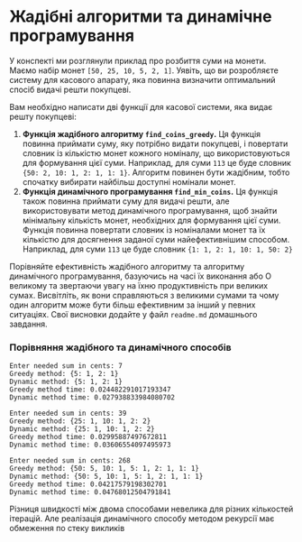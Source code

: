 # Жадібні алгоритми та динамічне програмування

У конспекті ми розглянули приклад про розбиття суми на монети. Маємо набір монет `[50, 25, 10, 5, 2, 1]`. Уявіть, що ви розробляєте систему для касового апарату, яка повинна визначити оптимальний спосіб видачі решти покупцеві.

Вам необхідно написати дві функції для касової системи, яка видає решту покупцеві:

1. **Функція жадібного алгоритму `find_coins_greedy`.** Ця функція повинна приймати суму, яку потрібно видати покупцеві, і повертати словник із кількістю монет кожного номіналу, що використовуються для формування цієї суми. Наприклад, для суми `113` це буде словник `{50: 2, 10: 1, 2: 1, 1: 1}`. Алгоритм повинен бути жадібним, тобто спочатку вибирати найбільш доступні номінали монет.
2. **Функція динамічного програмування `find_min_coins`.** Ця функція також повинна приймати суму для видачі решти, але використовувати метод динамічного програмування, щоб знайти мінімальну кількість монет, необхідних для формування цієї суми. Функція повинна повертати словник із номіналами монет та їх кількістю для досягнення заданої суми найефективнішим способом. Наприклад, для суми `113` це буде словник `{1: 1, 2: 1, 10: 1, 50: 2}`

Порівняйте ефективність жадібного алгоритму та алгоритму динамічного програмування, базуючись на часі їх виконання або О великому та звертаючи увагу на їхню продуктивність при великих сумах. Висвітліть, як вони справляються з великими сумами та чому один алгоритм може бути більш ефективним за інший у певних ситуаціях. Свої висновки додайте у файл `readme.md` домашнього завдання.

### Порівняння жадібного та динамічного способів
```
Enter needed sum in cents: 7
Greedy method: {5: 1, 2: 1}
Dynamic method: {5: 1, 2: 1}
Greedy method time: 0.024482291017193347
Dynamic method time: 0.027938833984080702
```
```
Enter needed sum in cents: 39
Greedy method: {25: 1, 10: 1, 2: 2}
Dynamic method: {25: 1, 10: 1, 2: 2}
Greedy method time: 0.02995887497672811
Dynamic method time: 0.03606554097495973
```
```
Enter needed sum in cents: 268
Greedy method: {50: 5, 10: 1, 5: 1, 2: 1, 1: 1}
Dynamic method: {50: 5, 10: 1, 5: 1, 2: 1, 1: 1}
Greedy method time: 0.04217579198302701
Dynamic method time: 0.04768012504791841
```

Різниця швидкості між двома способами невелика для різних кількостей ітерацій. Але реалізація динамічного способу методом рекурсії має обмеження по стеку викликів
